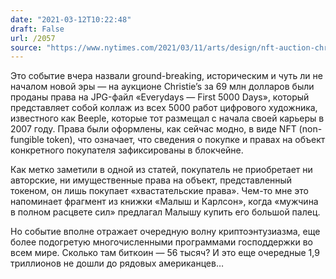 ```yaml
---
date: "2021-03-12T10:22:48"
draft: False
url: /2057
source: "https://www.nytimes.com/2021/03/11/arts/design/nft-auction-christies-beeple.html"
---
```


Это событие вчера назвали ground-breaking, историческим и чуть ли не началом новой эры — на аукционе Christie’s за 69 млн долларов были проданы права на JPG-файл «Everydays — First 5000 Days», который представляет собой коллаж из всех 5000 работ цифрового художника, известного как Beeple, которые тот размещал с начала своей карьеры в 2007 году. Права были оформлены, как сейчас модно, в виде NFT (non-fungible token), что означает, что сведения о покупке и правах на объект конкретного покупателя зафиксированы в блокчейне. 

Как метко заметили в одной из статей, покупатель не приобретает ни авторские, ни имущественные права на объект, представленный токеном, он лишь покупает «хвастательские права». Чем-то мне это напоминает фрагмент из книжки «Малыш и Карлсон», когда «мужчина в полном расцвете сил» предлагал Малышу купить его большой палец.

Но событие вполне отражает очередную волну криптоэнтузиазма, еще более подогретую многочисленными программами господдержки во всем мире. Сколько там биткоин — 56 тысяч? И это еще очередные 1,9 триллионов не дошли до рядовых американцев…
